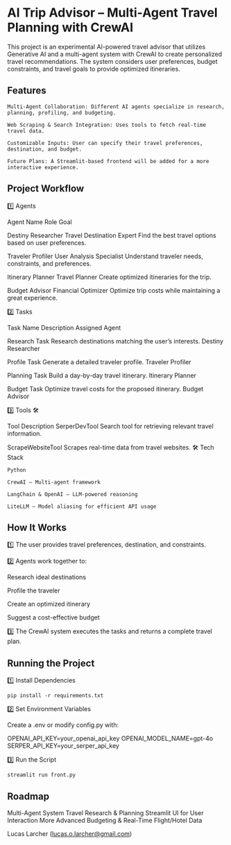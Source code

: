 # AI Trip Advisor – Multi-Agent Travel Planning with CrewAI

This project is an experimental AI-powered travel advisor that utilizes Generative AI and a multi-agent system with CrewAI to create personalized travel recommendations. The system considers user preferences, budget constraints, and travel goals to provide optimized itineraries.
## Features

    Multi-Agent Collaboration: Different AI agents specialize in research, planning, profiling, and budgeting.

    Web Scraping & Search Integration: Uses tools to fetch real-time travel data.

    Customizable Inputs: User can specify their travel preferences, destination, and budget.

    Future Plans: A Streamlit-based frontend will be added for a more interactive experience.

## Project Workflow

1️⃣ Agents

Agent Name	Role	Goal

Destiny Researcher	Travel Destination Expert	Find the best travel options based on user preferences.

Traveler Profiler	User Analysis Specialist	Understand traveler needs, constraints, and preferences.

Itinerary Planner	Travel Planner	Create optimized itineraries for the trip.

Budget Advisor	Financial Optimizer	Optimize trip costs while maintaining a great experience.

2️⃣ Tasks 

Task Name	Description	Assigned Agent

Research Task	Research destinations matching the user’s interests.	Destiny Researcher

Profile Task	Generate a detailed traveler profile.	Traveler Profiler

Planning Task	Build a day-by-day travel itinerary.	Itinerary Planner

Budget Task	Optimize travel costs for the proposed itinerary.	Budget Advisor


3️⃣ Tools 🛠️

Tool	Description
SerperDevTool	Search tool for retrieving relevant travel information.

ScrapeWebsiteTool	Scrapes real-time data from travel websites.
🛠️ Tech Stack

    Python

    CrewAI – Multi-agent framework

    LangChain & OpenAI – LLM-powered reasoning

    LiteLLM – Model aliasing for efficient API usage

## How It Works

1️⃣ The user provides travel preferences, destination, and constraints.

2️⃣ Agents work together to:

Research ideal destinations

Profile the traveler

Create an optimized itinerary

Suggest a cost-effective budget

3️⃣ The CrewAI system executes the tasks and returns a complete travel plan.

## Running the Project

1️⃣ Install Dependencies

    pip install -r requirements.txt

2️⃣ Set Environment Variables

Create a .env or modify config.py with:

OPENAI_API_KEY=your_openai_api_key
OPENAI_MODEL_NAME=gpt-4o
SERPER_API_KEY=your_serper_api_key

3️⃣ Run the Script

    streamlit run front.py

## Roadmap

Multi-Agent System
Travel Research & Planning
Streamlit UI for User Interaction
More Advanced Budgeting & Real-Time Flight/Hotel Data

Lucas Larcher (lucas.o.larcher@gmail.com)
